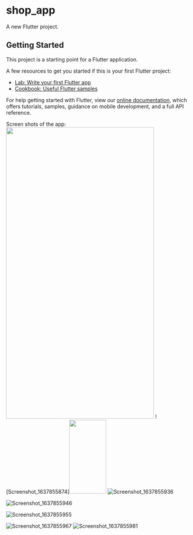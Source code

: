 # shop_app

A new Flutter project.

## Getting Started

This project is a starting point for a Flutter application.

A few resources to get you started if this is your first Flutter project:

- [Lab: Write your first Flutter app](https://flutter.dev/docs/get-started/codelab)
- [Cookbook: Useful Flutter samples](https://flutter.dev/docs/cookbook)

For help getting started with Flutter, view our
[online documentation](https://flutter.dev/docs), which offers tutorials,
samples, guidance on mobile development, and a full API reference.

Screen shots of the app:
<img src="https://fullpath/assets/yourgif.gif" width="400" height="790">
![Screenshot_1637855874]<img src="https://user-images.githubusercontent.com/68896404/143473932-666c297c-f32a-4b02-8b7f-8520b944cfdd.png
" width="100" height="200">
![Screenshot_1637855936](https://user-images.githubusercontent.com/68896404/143473972-41cd8268-7ca4-4c1e-8fff-09a8e36096c1.png)


![Screenshot_1637855946](https://user-images.githubusercontent.com/68896404/143474015-49a7dacb-076a-4f66-a63b-5a558aa30e09.png)

![Screenshot_1637855955](https://user-images.githubusercontent.com/68896404/143474105-7baa0a86-5577-49e3-b964-3004cd9796ea.png)


![Screenshot_1637855967](https://user-images.githubusercontent.com/68896404/143474186-dec8774d-aa83-41ef-ae7b-5eb3e90e3c1e.png)
![Screenshot_1637855981](https://user-images.githubusercontent.com/68896404/143474265-3864a1f8-ebfe-4171-a7ba-56b316f25a27.png)




